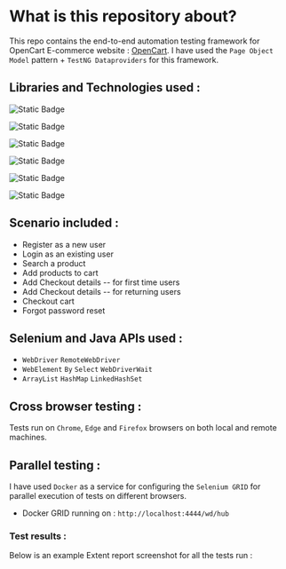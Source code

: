# What is this repository about?
This repo contains the end-to-end automation testing framework for OpenCart E-commerce website : [OpenCart](https://naveenautomationlabs.com/opencart/index.php?route=common/home). I have used the `Page Object Model` pattern + `TestNG Dataproviders` for this framework.

## Libraries and Technologies used :
![Static Badge](https://img.shields.io/badge/BuildManagementTool-Maven-Green)              

![Static Badge](https://img.shields.io/badge/Language-Java11-blue)       

![Static Badge](https://img.shields.io/badge/TestingFramework-TestNG-Green)

![Static Badge](https://img.shields.io/badge/Library-Selenium4.20-blue)

![Static Badge](https://img.shields.io/badge/CI-Jenkins-grey)

![Static Badge](https://img.shields.io/badge/Services-Docker-blue)

## Scenario included :
* Register as a new user
* Login as an existing user
* Search a product
* Add products to cart
* Add Checkout details -- for first time users
* Add Checkout details -- for returning users
* Checkout cart 
* Forgot password reset

## Selenium and Java APIs used :
- `WebDriver` `RemoteWebDriver`
- `WebElement` `By` `Select` `WebDriverWait`
- `ArrayList` `HashMap` `LinkedHashSet`

## Cross browser testing :

Tests run on `Chrome`, `Edge` and `Firefox` browsers on both local and remote machines.

## Parallel testing :
I have used `Docker` as a service for configuring the `Selenium GRID` for parallel execution of tests on different browsers.

- Docker GRID running on : `http://localhost:4444/wd/hub`

### Test results :
Below is an example Extent report screenshot for all the tests run :
